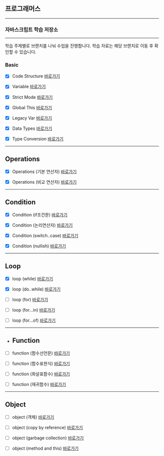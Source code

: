 

## 프로그래머스 
---

### 자바스크립트 학습 저장소

---

학습 주제별로 브랜치를 나눠 수업을 진행합니다.
학습 자료는 해당 브랜치로 이동 후 확인할 수 있습니다.




### Basic

- [x] Code Structure [바로가기](https://github.com/simseonbeom/programmers-core-js/blob/01.core-javascript/client/chapter/core/01.codeStructure.js)
- [x] Variable [바로가기](https://github.com/simseonbeom/programmers-core-js/blob/01.core-javascript/client/chapter/core/02.variables.js)
- [x] Strict Mode [바로가기](https://github.com/simseonbeom/programmers-core-js/blob/01.core-javascript/client/chapter/core/03.strictMode.js)
- [x] Global This [바로가기](https://github.com/simseonbeom/programmers-core-js/blob/01.core-javascript/client/chapter/core/04.globalThis.js)
- [x] Legacy Var [바로가기](https://github.com/simseonbeom/programmers-core-js/blob/01.core-javascript/client/chapter/core/05.legacyVar.js)
- [x] Data Types [바로가기](https://github.com/simseonbeom/programmers-core-js/blob/01.core-javascript/client/chapter/core/06.dataType.js)
- [x] Type Conversion [바로가기](https://github.com/simseonbeom/programmers-core-js/blob/01.core-javascript/client/chapter/core/07.typeConversion.js)



---

## Operations
- [x] Operations (기본 연산자) [바로가기](https://github.com/simseonbeom/programmers-core-js/blob/01.core-javascript/client/chapter/core/08-1.operation.js)
- [x] Operations (비교 연산자) [바로가기](https://github.com/simseonbeom/programmers-core-js/blob/01.core-javascript/client/chapter/core/08-2.operation.js)


---
## Condition
- [x] Condition (if조건문) [바로가기](https://github.com/simseonbeom/programmers-core-js/blob/01.core-javascript/client/chapter/core/09-1.conditions.js)
- [x] Condition (논리연산자) [바로가기](https://github.com/simseonbeom/programmers-core-js/blob/01.core-javascript/client/chapter/core/09-2.conditions.js)
- [x] Condition (switch..case) [바로가기](https://github.com/simseonbeom/programmers-core-js/blob/01.core-javascript/client/chapter/core/09-3.conditions.js)
- [x] Condition (nullish) [바로가기](https://github.com/simseonbeom/programmers-core-js/blob/01.core-javascript/client/chapter/core/09-4.conditions.js)


---
## Loop
- [x] loop (while) [바로가기](https://github.com/simseonbeom/programmers-core-js/blob/01.core-javascript/client/chapter/core/10-1.loop.js)
- [x] loop (do..while) [바로가기](https://github.com/simseonbeom/programmers-core-js/blob/01.core-javascript/client/chapter/core/10-2.loop.js)
- [ ] loop (for) [바로가기](https://github.com/simseonbeom/programmers-core-js/blob/01.core-javascript/client/chapter/core/10-3.loop.js)
- [ ] loop (for...in) [바로가기](https://github.com/simseonbeom/programmers-core-js/blob/01.core-javascript/client/chapter/core/10-4.loop.js)
- [ ] loop (for...of) [바로가기](https://github.com/simseonbeom/programmers-core-js/blob/01.core-javascript/client/chapter/core/10-5.loop.js)



---
- ## Function
- [ ] function (함수선언문) [바로가기](https://github.com/simseonbeom/programmers-core-js/blob/01.core-javascript/client/chapter/core/11-1.function.js)
- [ ] function (함수표현식) [바로가기](https://github.com/simseonbeom/programmers-core-js/blob/01.core-javascript/client/chapter/core/11-2.function.js)
- [ ] function (화살표함수) [바로가기](https://github.com/simseonbeom/programmers-core-js/blob/01.core-javascript/client/chapter/core/11-3.function.js)
- [ ] function (재귀함수) [바로가기](https://github.com/simseonbeom/programmers-core-js/blob/01.core-javascript/client/chapter/core/11-4.function.js)


---

## Object
- [ ] object (객체) [바로가기](https://github.com/simseonbeom/programmers-core-js/blob/01.core-javascript/client/chapter/core/12-1.object.js)
- [ ] object (copy by reference) [바로가기](https://github.com/simseonbeom/programmers-core-js/blob/01.core-javascript/client/chapter/core/12-2.object.js)
- [ ] object (garbage collection) [바로가기](https://github.com/simseonbeom/programmers-core-js/blob/01.core-javascript/client/chapter/core/12-3.object.js)
- [ ] object (method and this) [바로가기](https://github.com/simseonbeom/programmers-core-js/blob/01.core-javascript/client/chapter/core/12-4.object.js)






















